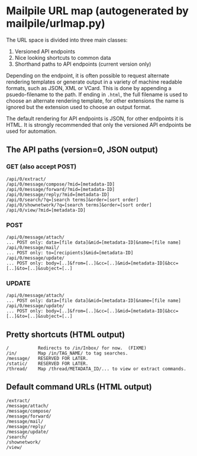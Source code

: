 # Mailpile URL map (autogenerated by mailpile/urlmap.py)

The URL space is divided into three main classes:

1. Versioned API endpoints
2. Nice looking shortcuts to common data
3. Shorthand paths to API endpoints (current version only)

Depending on the endpoint, it is often possible to request alternate
rendering templates or generate output in a variety of machine readable
formats, such as JSON, XML or VCard. This is done by appending a
psuedo-filename to the path. If ending in `.html`, the full filename is
used to choose an alternate rendering template, for other extensions the
name is ignored but the extension used to choose an output format.

The default rendering for API endpoints is JSON, for other endpoints
it is HTML. It is strongly recommended that only the versioned API
endpoints be used for automation.

## The API paths (version=0, JSON output)

### GET (also accept POST)

    /api/0/extract/
    /api/0/message/compose/?mid=[metadata-ID]
    /api/0/message/forward/?mid=[metadata-ID]
    /api/0/message/reply/?mid=[metadata-ID]
    /api/0/search/?q=[search terms]&order=[sort order]
    /api/0/shownetwork/?q=[search terms]&order=[sort order]
    /api/0/view/?mid=[metadata-ID]

### POST

    /api/0/message/attach/
    ... POST only: data=[file data]&mid=[metadata-ID]&name=[file name]
    /api/0/message/mail/
    ... POST only: to=[recipients]&mid=[metadata-ID]
    /api/0/message/update/
    ... POST only: body=[..]&from=[..]&cc=[..]&mid=[metadata-ID]&bcc=[..]&to=[..]&subject=[..]

### UPDATE

    /api/0/message/attach/
    ... POST only: data=[file data]&mid=[metadata-ID]&name=[file name]
    /api/0/message/update/
    ... POST only: body=[..]&from=[..]&cc=[..]&mid=[metadata-ID]&bcc=[..]&to=[..]&subject=[..]



## Pretty shortcuts (HTML output)

    /           Redirects to /in/Inbox/ for now.  (FIXME)
    /in/        Map /in/TAG_NAME/ to tag searches.
    /message/   RESERVED FOR LATER.
    /static/    RESERVED FOR LATER.
    /thread/    Map /thread/METADATA_ID/... to view or extract commands.

## Default command URLs (HTML output)

    /extract/
    /message/attach/
    /message/compose/
    /message/forward/
    /message/mail/
    /message/reply/
    /message/update/
    /search/
    /shownetwork/
    /view/


<!-- TestResults(failed=0, attempted=41) -->
